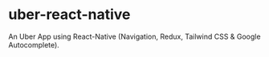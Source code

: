 # uber-react-native
An Uber App using React-Native (Navigation, Redux, Tailwind CSS &amp; Google Autocomplete).
